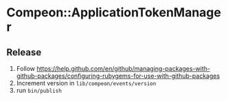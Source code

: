 # Compeon::ApplicationTokenManager

## Release

1. Follow https://help.github.com/en/github/managing-packages-with-github-packages/configuring-rubygems-for-use-with-github-packages
2. Increment version in `lib/compeon/events/version`
3. run `bin/publish`
